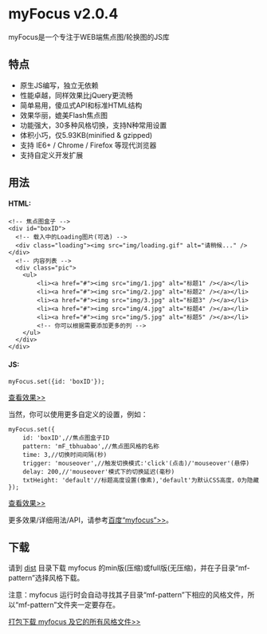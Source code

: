 myFocus v2.0.4
=======

myFocus是一个专注于WEB端焦点图/轮换图的JS库

## 特点

* 原生JS编写，独立无依赖
* 性能卓越，同样效果比jQuery更流畅
* 简单易用，傻瓜式API和标准HTML结构
* 效果华丽，媲美Flash焦点图
* 功能强大，30多种风格切换，支持N种常用设置
* 体积小巧，仅5.93KB(minified & gzipped)
* 支持 IE6+ / Chrome / Firefox 等现代浏览器
* 支持自定义开发扩展

## 用法

#### HTML:

	<!-- 焦点图盒子 -->
	<div id="boxID">
	  <!-- 载入中的Loading图片(可选) -->
	  <div class="loading"><img src="img/loading.gif" alt="请稍候..." /></div>
	  <!-- 内容列表 -->
	  <div class="pic">
	  	<ul>
	        <li><a href="#"><img src="img/1.jpg" alt="标题1" /></a></li>
	        <li><a href="#"><img src="img/2.jpg" alt="标题2" /></a></li>
	        <li><a href="#"><img src="img/3.jpg" alt="标题3" /></a></li>
	        <li><a href="#"><img src="img/4.jpg" alt="标题4" /></a></li>
	        <li><a href="#"><img src="img/5.jpg" alt="标题5" /></a></li>
	        <!-- 你可以根据需要添加更多的列 -->
	  	</ul>
	  </div>
	</div>

#### JS:

	myFocus.set({id: 'boxID'});

[查看效果>> ](http://koen301.github.io/myfocus/demo/base.html)

当然，你可以使用更多自定义的设置，例如：

	myFocus.set({
	    id: 'boxID',//焦点图盒子ID
	    pattern: 'mF_tbhuabao',//焦点图风格的名称
	    time: 3,//切换时间间隔(秒)
	    trigger: 'mouseover',//触发切换模式:'click'(点击)/'mouseover'(悬停)
	    delay: 200,//'mouseover'模式下的切换延迟(毫秒)
	    txtHeight: 'default'//标题高度设置(像素),'default'为默认CSS高度，0为隐藏
	});

[查看效果>> ](http://koen301.github.io/myfocus/demo/custom.html)

更多效果/详细用法/API，请参考[百度“myfocus”>>](http://www.baidu.com/s?wd=myfocus)。

## 下载

请到 [dist](https://github.com/koen301/myfocus/tree/gh-pages/dist) 目录下载 myfocus 的min版(压缩)或full版(无压缩)，并在子目录“mf-pattern”选择风格下载。

注意：myfocus 运行时会自动寻找其子目录“mf-pattern”下相应的风格文件，所以“mf-pattern”文件夹一定要存在。

[打包下载 myfocus 及它的所有风格文件>>](http://koen301.github.io/myfocus/pack/myfocus.zip)
